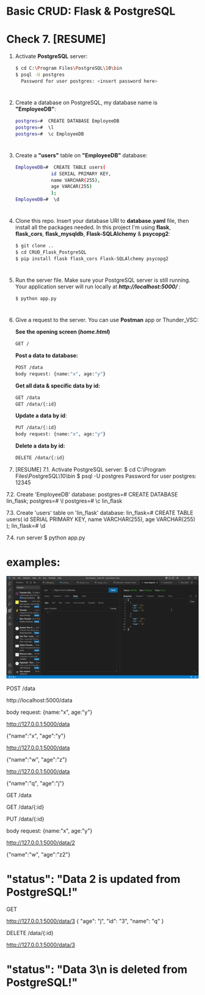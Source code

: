 
# Basic CRUD: Flask & PostgreSQL

# Check 7. [RESUME]

1. Activate __PostgreSQL__ server:
    
    ```bash
    $ cd C:\Program Files\PostgreSQL\10\bin
    $ psql -U postgres
      Password for user postgres: <insert password here>
    ```

#

2. Create a database on PostgreSQL, my database name is __"EmployeeDB"__:
    
    ```bash
    postgres=#  CREATE DATABASE EmployeeDB
    postgres=#  \l 
    postgres=#  \c EmployeeDB
    ``` 

#

3. Create a __"users"__ table on __"EmployeeDB"__ database:
    
    ```bash
    EmployeeDB=#  CREATE TABLE users(
                 id SERIAL PRIMARY KEY,
                 name VARCHAR(255),
                 age VARCAR(255)
                 );
    EmployeeDB=#  \d
    ``` 

#

4. Clone this repo. Insert your database URI to __database.yaml__ file, then install all the packages needed. In this project I'm using __flask__, __flask_cors__, __flask_mysqldb__, __Flask-SQLAlchemy__ & __psycopg2__:
    ```bash
    $ git clone ..
    $ cd CRUD_Flask_PostgreSQL
    $ pip install flask flask_cors Flask-SQLAlchemy psycopg2
    ```

#

5. Run the server file. Make sure your PostgreSQL server is still running. Your application server will run locally at __*http://localhost:5000/*__ :
    ```bash
    $ python app.py
    ```

#

6. Give a request to the server. You can use __Postman__ app or Thunder_VSC:
    
    __See the opening screen (*home.html*)__
    ```bash
    GET /
    ```

    __Post a data to database:__ 
    ```bash
    POST /data
    body request: {name:"x", age:"y"}
    ```
    __Get all data & specific data by id:__
    ```bash
    GET /data
    GET /data/{:id}
    ```
    __Update a data by id__:
    ```bash
    PUT /data/{:id}
    body request: {name:"x", age:"y"}
    ```
    __Delete a data by id:__
    ```bash
    DELETE /data/{:id}
    ```

7. [RESUME]
7.1. Activate PostgreSQL server:
    $ cd C:\Program Files\PostgreSQL\10\bin
    $ psql -U postgres
      Password for user postgres: 12345

7.2. Create 'EmployeeDB' database:
    postgres=#  CREATE DATABASE lin_flask;
    postgres=#  \l 
    postgres=#  \c lin_flask

7.3. Create 'users' table on 'lin_flask' database:
    lin_flask=#  CREATE TABLE users(
                 id SERIAL PRIMARY KEY,
                 name VARCHAR(255),
                 age VARCHAR(255)
                 );
    lin_flask=#  \d

7.4. run server
    $ python app.py    

# examples:

![Screenshot](VSC_thunder_get.png)

POST /data

http://localhost:5000/data

body request: {name:"x", age:"y"}

http://127.0.0.1:5000/data

{"name":"x", "age":"y"}


http://127.0.0.1:5000/data

{"name":"w", "age":"z"}

http://127.0.0.1:5000/data

{"name":"q", "age":"j"}


GET /data

GET /data/{:id}

PUT /data/{:id}

body request: {name:"x", age:"y"}

http://127.0.0.1:5000/data/2

{"name":"w", "age":"z2"}

#  "status": "Data 2 is updated from PostgreSQL!"

GET

http://127.0.0.1:5000/data/3
{
    "age": "j",
    "id": "3",
    "name": "q"
}

DELETE /data/{:id}

http://127.0.0.1:5000/data/3
#  "status": "Data 3\n is deleted from PostgreSQL!"



